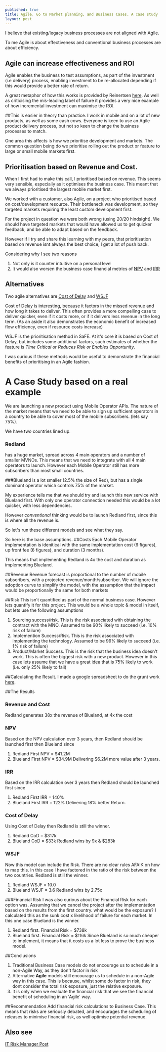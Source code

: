 ```yaml
---
published: true
title: Agile, Go to Market planning, and Business Cases. A case study
layout: post
---
```

I believe that existing/legacy business processes are not aligned with Agile.

To me Agile is about effectiveness and conventional business processes are about efficiency.

## Agile can increase effectiveness and ROI
Agile enables the business to test assumptions, as part of the investment (i.e delivery) process, enabling investment to be re-allocated depending if this would provide a better rate of return.

A great metaphor of how this works is provided by Reinertsen [here](http://reinertsenassociates.com/the-four-impostors-success-failure-knowledge-creation-and-learning/). As well as criticising the mis-leading label of failure it provides a very nice example of how incremental investment can maximise the ROI.

##This is easier in theory than practice.
I work in mobile and on a lot of new products, as well as some cash cows. Everyone is keen to use an Agile product delivery process, but not so keen to change the business processes to match. 

One area this affects is how we prioritise development and markets. The common question being do we prioritise rolling out the product or feature to large or small mobile markets first.

## Prioritisation based on Revenue and Cost.
When I first had to make this call, I prioritised based on revenue. This seems very sensible, especially as it optimises the business case. This meant that we always prioritised the largest mobile market first.

We worked with a customer, also Agile, on a project who prioritised based on cost/development resource. Their bottleneck was development, so they targeted markets requiring the least custom development first.

For the project in question we were both wrong (using 20/20 hindsight). We should have targeted markets that would have allowed us to get quicker feedback, and be able to adapt based on the feedback.

However if I try and share this learning with my peers, that prioritisation based on revenue isnt always the best choice, I get a lot of push back. 

Considering why I see two reasons
1. Not only is it counter intuitive on a personal level
2. It would also worsen the business case financial metrics of [NPV](https://en.wikipedia.org/wiki/Net_present_value) and [IRR](https://en.wikipedia.org/wiki/Internal_rate_of_return)

## Alternatives

Two agile alternatives are [Cost of Delay](http://blackswanfarming.com/cost-of-delay/) and [WSJF](http://www.scaledagileframework.com/wsjf/) 

Cost of Delay is interesting, because it factors in the missed revenue and how long it takes to deliver. This often provides a more compelling case to deliver quicker, even if it costs more, or if it delivers less revenue in the long term. (As an aside it also demonstrates the economic benefit of increased flow efficiency, even if resource costs increase) 

WSJF is the prioritisation method in SaFE. At it's core it is based on Cost of Delay, but includes some additional factors, such estimates of whether the feature is _Time Critical_ or _Reduces Risk or Enables Opportunity_.

I was curious if these methods would be useful to demonstrate the financial benefits of prioritising in an Agile fashion.

# A Case Study based on a real example

We are launching a new product using Mobile Operator APIs. 
The nature of the market means that we need to be able to sign up sufficient operators in a country to be able to cover most of the mobile subscribers. (lets say 75%).

We have two countries lined up.
### Redland 
has a huge market, spread across 4 main operators and a number of smaller MVNOs.
This means that we need to integrate with all 4 main operators to launch. However each Mobile Operator still has more subscribers than most small countries.

###Blueland 
is a lot smaller (2.5% the size of Red), but has a single dominant operator which controls 75% of the market. 

My experience tells me that we should try and launch this new service with Blueland first. With only one operator connection needed this would be a lot quicker, with less dependencies.

However _conventional_ thinking would be to launch Redland first, since this is where all the revenue is.

So let's run these different models and see what they say.

So here is the base assumptions.
##Costs
Each Mobile Operator implementation is idenitical with the same implementation cost (6 figures), up front fee (6 figures), and duration (3 months). 

This means that implementing Redland is 4x the cost and duration as implementing Blueland.

##Revenue
Revenue forecast is proportional to the number of mobile subscribers, with a projected revenue/month/subscriber. 
We will ignore the adoption curve to simplify the model, with the assumption that the impact would be proportionally the same for both markets

##Risk
This isn't quantified as part of the normal business case. However lets quantify it for this project. This would be a whole topic & model in itself, but lets use the following assumptions
1. Sourcing success/risk. This is the risk associated with obtaining the contract with the MNO. 
Assumed to be 90% likely to succeed (i.e. 10% risk of failure)
2. Implemention Success/Risk. This is the risk associated with implementing the technology.
Assumed to be 99% likely to succeed (i.e. 1% risk of failure)
3. Product/Market Success. This is the risk that the business idea doesn't work.
This is often the biggest risk with a new product. However in this case lets assume that we have a great idea that is 75% likely to work (i.e. only 25% likely to fail)

##Calculating the Result.
I made a google spreadsheet to do the grunt work [here](https://docs.google.com/spreadsheets/d/1dl0yItv9d6xSe2VIBfivuKigAJo6FOS6JlSduoASK_8/edit?usp=sharing).

##The Results
### Revenue and Cost
Redland generates 38x the revenue of Blueland, at 4x the cost

### NPV
Based on the NPV calculation over 3 years, then Redland should be launched first then Blueland since
1. Redland First NPV = $41.2M
2. Blueland First NPV = $34.9M
Delivering $6.2M more value after 3 years.

### IRR
Based on the IRR calculation over 3 years then Redland should be launched first since
1. Redland First IRR = 140%
2. Blueland First IRR = 122%
Delivering 18% better Return.

### Cost of Delay
Using Cost of Delay then Redland is still the winner.
1. Redland CoD = $317k
2. Blueland CoD = $33k
Redland wins by 9x & $283k

### WSJF
Now this model can include the Risk. There are no clear rules AFAIK on how to map this. In this case I have factored in the ratio of the risk between the two countries. Redland is still the winner.
1. Redland WSJF = 10.0
2. Blueland WSJF = 3.6
Redland wins by 2.75x

###Financial Risk
I was also curious about the Financial Risk for each option was. Assuming that we cancel the project after the implementation based on the results from the first country. what would be the exposure?
I calculated this as the sunk cost x likelihood of failure for each market.
In this one case Blueland is the winner.
1. Redland first. Financial Risk = $738k
2. Blueland first. Financial Risk = $116k
Since Blueland is so much cheaper to implement, it means that it costs us a lot less to prove the business model.

##Conclusions
1. Traditional Business Case models do not encourage us to schedule in a non-Agile Way, as they don't factor in risk 
2. Alternative __Agile__ models still encourage us to schedule in a non-Agile way in this case. This is because, whilst some do factor in risk, they dont consider the total risk exposure, just the relative exposure.
3. It is only when we evaluate the financial risk that we see the financial benefit of scheduling in an 'Agile' way.

##Recommendation
Add financial risk calculations to Business Case. This means that risks are seriously debated, and encourages the scheduling of releases to minimise financial risk, as well optimise potential revenue.

## Also see
[IT Risk Manager Post](https://theitriskmanager.wordpress.com/2015/04/13/risk-adjusted-roi-of-agile-waterfall-a-simple-example/)
